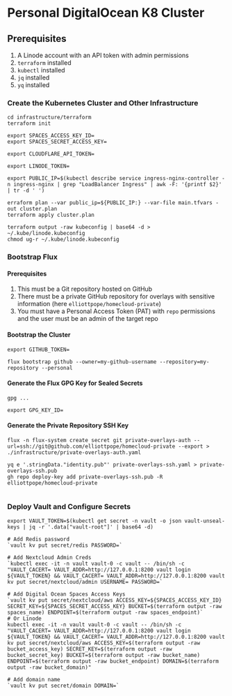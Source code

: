 # Personal DigitalOcean K8 Cluster

## Prerequisites

1. A Linode account with an API token with admin permissions
3. `terraform` installed
4. `kubectl` installed
5. `jq` installed
6. `yq` installed

### Create the Kubernetes Cluster and Other Infrastructure

```
cd infrastructure/terraform
terraform init

export SPACES_ACCESS_KEY_ID=
export SPACES_SECRET_ACCESS_KEY=

export CLOUDFLARE_API_TOKEN=

export LINODE_TOKEN=

export PUBLIC_IP=$(kubectl describe service ingress-nginx-controller -n ingress-nginx | grep "LoadBalancer Ingress" | awk -F: '{printf $2}' | tr -d ' ')

erraform plan --var public_ip=${PUBLIC_IP:} --var-file main.tfvars -out cluster.plan
terraform apply cluster.plan

terraform output -raw kubeconfig | base64 -d > ~/.kube/linode.kubeconfig
chmod ug-r ~/.kube/linode.kubeconfig
```

### Bootstrap Flux

#### Prerequisites

1. This must be a Git repository hosted on GitHub
2. There must be a private GitHub repository for overlays with sensitive information (here `elliottpope/homecloud-private`)
2. You must have a Personal Access Token (PAT) with `repo` permissions and the user must be an admin of the target repo

#### Bootstrap the Cluster

```
export GITHUB_TOKEN=

flux bootstrap github --owner=my-github-username --repository=my-repository --personal
```

#### Generate the Flux GPG Key for Sealed Secrets

```
gpg ...

export GPG_KEY_ID=
```

#### Generate the Private Repository SSH Key

```
flux -n flux-system create secret git private-overlays-auth --url=ssh://git@github.com/elliottpope/homecloud-private --export > ./infrastructure/private-overlays-auth.yaml

yq e '.stringData."identity.pub"' private-overlays-ssh.yaml > private-overlays-ssh.pub
gh repo deploy-key add private-overlays-ssh.pub -R elliottpope/homecloud-private


```

### Deploy Vault and Configure Secrets
```
export VAULT_TOKEN=$(kubectl get secret -n vault -o json vault-unseal-keys | jq -r '.data["vault-root"]' | base64 -d)

# Add Redis password
`vault kv put secret/redis PASSWORD=`

# Add Nextcloud Admin Creds
`kubectl exec -it -n vault vault-0 -c vault -- /bin/sh -c "VAULT_CACERT= VAULT_ADDR=http://127.0.0.1:8200 vault login ${VAULT_TOKEN} && VAULT_CACERT= VAULT_ADDR=http://127.0.0.1:8200 vault kv put secret/nextcloud/admin USERNAME= PASSWORD=`

# Add Digital Ocean Spaces Access Keys
`vault kv put secret/nextcloud/aws ACCESS_KEY=${SPACES_ACCESS_KEY_ID} SECRET_KEY=${SPACES_SECRET_ACCESS_KEY} BUCKET=$(terraform output -raw spaces_name) ENDPOINT=$(terraform output -raw spaces_endpoint)`
# Or Linode 
kubectl exec -it -n vault vault-0 -c vault -- /bin/sh -c "VAULT_CACERT= VAULT_ADDR=http://127.0.0.1:8200 vault login ${VAULT_TOKEN} && VAULT_CACERT= VAULT_ADDR=http://127.0.0.1:8200 vault kv put secret/nextcloud/aws ACCESS_KEY=$(terraform output -raw bucket_access_key) SECRET_KEY=$(terraform output -raw bucket_secret_key) BUCKET=$(terraform output -raw bucket_name) ENDPOINT=$(terraform output -raw bucket_endpoint) DOMAIN=$(terraform output -raw bucket_domain)"

# Add domain name
`vault kv put secret/domain DOMAIN=`
```
